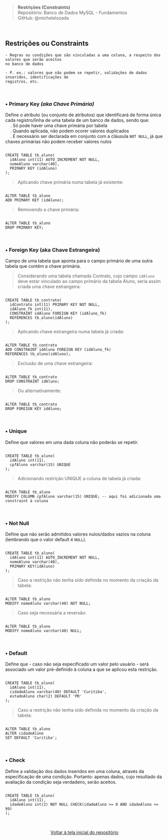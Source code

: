 > **Restrições (Constraints)**     
> Repositório: Banco de Dados MySQL - Fundamentos  
> GitHub: @michelelozada
&nbsp;
     
&nbsp;     
## Restrições ou Constraints
```
- Regras ou condições que são vinculadas a uma coluna, a respeito dos valores que serão aceitos 
no banco de dados  

- P. ex.: valores que não podem se repetir, validações de dados inseridos, identificações de 
registros, etc.    
```
     
&nbsp;     

### • Primary Key _(aka Chave Primária)_
Define o atributo (ou conjunto de atributos) que identificará de forma única cada registro/linha de uma tabela de um banco de dados, sendo que:    
&nbsp; &nbsp; . Só pode haver uma chave primária por tabela  
&nbsp; &nbsp; . Quando aplicada, não podem ocorer valores duplicados  
&nbsp; &nbsp; . É necessário ser declarada em conjunto com a cláusula `NOT NULL`, já que chaves primárias não podem receber valores nulos  

```mysql

CREATE TABLE tb_aluno(
  idAluno int(11) AUTO_INCREMENT NOT NULL,
  nomeAluno varchar(40),
  PRIMARY KEY (idAluno)
);
```

> Aplicando chave primária numa tabela já existente:
```mysql

ALTER TABLE tb_aluno
ADD PRIMARY KEY (idAluno);
```  

> Removendo a chave primária:
```mysql

ALTER TABLE tb_aluno
DROP PRIMARY KEY;
``` 

&nbsp;   

### • Foreign Key (aka Chave Estrangeira)  
Campo de uma tabela que aponta para o campo primário de uma outra tabela que contém a chave primária.  

> Considerando uma tabela chamada Contrato, cujo campo `idAluno` deve estar vinculado ao campo primário da tabela Aluno, seria assim criada uma chave estrangeira:
```mysql

CREATE TABLE tb_contrato(
  idContrato int(11) PRIMARY KEY NOT NULL,
  idAluno_fk int(11),
  CONSTRAINT idAluno FOREIGN KEY (idAluno_fk) 
  REFERENCES tb_aluno(idAluno)
);
```
> Aplicando chave estrangeira numa tabela já criada:
```mysql

ALTER TABLE tb_contrato 
ADD CONSTRAINT idAluno FOREIGN KEY (idAluno_fk) 
REFERENCES tb_aluno(idAluno);
```
> Exclusão de uma chave estrangeira:
```mysql

ALTER TABLE tb_contrato 
DROP CONSTRAINT idAluno;
```
> Ou alternativamente:
```mysql

ALTER TABLE tb_contrato
DROP FOREIGN KEY idAluno;
```
	
&nbsp;
     
### • Unique
Define que valores em uma dada coluna não poderão se repetir.

```mysql

CREATE TABLE tb_aluno(
  idAluno int(11),
  cpfAluno varchar(15) UNIQUE
);
```
> Adicionando restrição UNIQUE a coluna de tabela já criada:
```mysql

ALTER TABLE tb_aluno
MODIFY COLUMN cpfAluno varchar(15) UNIQUE; -- aqui foi adicionada uma constraint à coluna     
```

&nbsp;    

### • Not Null
Define que não serão admitidos valores nulos/dados vazios na coluna (lembrando que o valor default é `NULL`).

```mysql

CREATE TABLE tb_aluno(
  idAluno int(11) AUTO_INCREMENT NOT NULL,
  nomeAluno varchar(40),
  PRIMARY KEY(idAluno)
);
```

> Caso a restrição não tenha sido definida no momento da criação da tabela:
```mysql

ALTER TABLE tb_aluno 
MODIFY nomeAluno varchar(40) NOT NULL;
```

> Caso seja necessária a reversão:
```mysql

ALTER TABLE tb_aluno 
MODIFY nomeAluno varchar(40) NULL;
```

&nbsp;
     
### • Default
Define que - caso não seja especificado um valor pelo usuário - será associado um valor pré-definido à coluna a que se aplicou esta restrição.

```mysql

CREATE TABLE tb_aluno(
  idAluno int(11),
  cidadeAluno varchar(40) DEFAULT 'Curitiba',
  estadoAluno char(2) DEFAULT 'PR'
);
```
> Caso a restrição não tenha sido definida no momento da criação da tabela:
```mysql

ALTER TABLE tb_aluno 
ALTER cidadeAluno 
SET DEFAULT 'Curitiba';
```
     
&nbsp;  

### • Check
Define a validação dos dados inseridos em uma coluna, através da especificação de uma condição. Portanto: apenas dados, cujo resultado da avaliação da condição seja verdadeiro, serão aceitos.  

```mysql

CREATE TABLE tb_aluno(
  idAluno int(11),
  idadeAluno int(2) NOT NULL CHECK(idadeAluno >= 0 AND idadeAluno <= 99)
);
```

&nbsp;    

<div align="center">
<a href="https://github.com/michelelozada/MySQL-Study-Notes">Voltar à tela inicial do repositório</a>
</div>